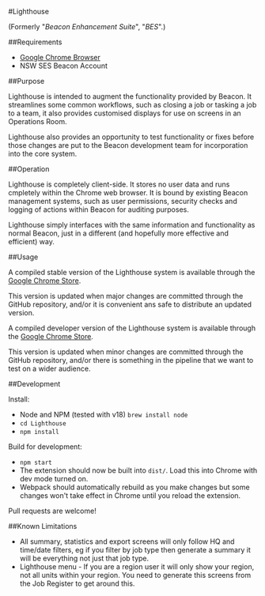 #Lighthouse

(Formerly "*Beacon Enhancement Suite*", "*BES*".)

##Requirements

- [Google Chrome Browser](https://www.google.com/chrome/browser/desktop/index.html "Download Google Chrome")
- NSW SES Beacon Account

##Purpose

Lighthouse is intended to augment the functionality provided by Beacon. It streamlines some common workflows, such as closing a job or tasking a job to a team, it also provides customised displays for use on screens in an Operations Room.

Lighthouse also provides an opportunity to test functionality or fixes before those changes are put to the Beacon development team for incorporation into the core system.

##Operation

Lighthouse is completely client-side. It stores no user data and runs cmpletely within the Chrome web browser. It is bound by existing Beacon management systems, such as user permissions, security checks and logging of actions within Beacon for auditing purposes.

Lighthouse simply interfaces with the same information and functionality as normal Beacon, just in a different (and hopefully more effective and efficient) way.

##Usage

A compiled stable version of the Lighthouse system is available through the [Google Chrome Store](https://chrome.google.com/webstore/detail/lighthouse/eheijalihofgiaoeanmnjceefmcpajnb "Lighthouse in the Google Chrome Store").

This version is updated when major changes are committed through the GitHub repository, and/or it is convenient ans safe to distribute an updated version.


A compiled developer version of the Lighthouse system is available through the [Google Chrome Store](https://chrome.google.com/webstore/detail/lighthouse-development-pr/jcmiinngebdojjbcjlpjpdhiankmjbda "Lighthouse Development Preview in the Google Chrome Store").

This version is updated when minor changes are committed through the GitHub repository, and/or there is something in the pipeline that we want to test on a wider audience.


##Development

Install:

- Node and NPM (tested with v18) `brew install node`
- `cd Lighthouse`
- `npm install`

Build for development:

- `npm start`
- The extension should now be built into `dist/`. Load this into Chrome with dev mode turned on.
- Webpack should automatically rebuild as you make changes but some changes won't take effect in Chrome until you reload the extension.

Pull requests are welcome!

##Known Limitations

- All summary, statistics and export screens will only follow HQ and time/date filters, eg if you filter by job type then generate a summary it will be everything not just that job type.
- Lighthouse menu - If you are a region user it will only show your region, not all units within your region. You need to generate this screens from the Job Register to get around this.



